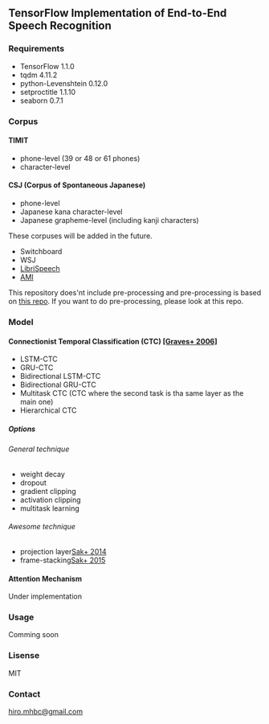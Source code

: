 ## TensorFlow Implementation of End-to-End Speech Recognition
### Requirements
- TensorFlow 1.1.0
- tqdm 4.11.2
- python-Levenshtein 0.12.0
- setproctitle 1.1.10
- seaborn 0.7.1


### Corpus
#### TIMIT
- phone-level (39 or 48 or 61 phones)
- character-level

#### CSJ (Corpus of Spontaneous Japanese)
- phone-level
- Japanese kana character-level
- Japanese grapheme-level (including kanji characters)

These corpuses will be added in the future.
- Switchboard
- WSJ
- [LibriSpeech](http://www.openslr.org/12/)
- [AMI](http://groups.inf.ed.ac.uk/ami/corpus/)

This repository does'nt include pre-processing and pre-processing is based on [this repo](https://github.com/hirofumi0810/asr_preprocessing).
If you want to do pre-processing, please look at this repo.


### Model
#### Connectionist Temporal Classification (CTC) [\[Graves+ 2006\]](http://dl.acm.org/citation.cfm?id=1143891)
- LSTM-CTC
- GRU-CTC
- Bidirectional LSTM-CTC
- Bidirectional GRU-CTC
- Multitask CTC (CTC where the second task is tha same layer as the main one)
- Hierarchical CTC

##### Options
###### General technique
- weight decay
- dropout
- gradient clipping
- activation clipping
- multitask learning

###### Awesome technique
- projection layer[Sak+ 2014](https://arxiv.org/abs/1402.1128)
- frame-stacking[Sak+ 2015](https://arxiv.org/abs/1507.06947)

#### Attention Mechanism
Under implementation


### Usage
Comming soon


### Lisense
MIT


### Contact
hiro.mhbc@gmail.com

